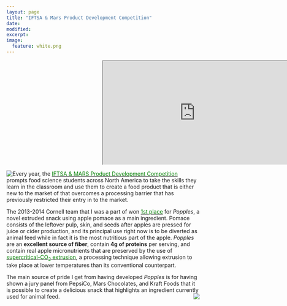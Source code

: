 ```yaml
---
layout: page
title: "IFTSA & Mars Product Development Competition"
date: 
modified:
excerpt:
image:
  feature: white.png
---
```

<div id="contentframe" style="position:relative; top: 0px; left: 250px;">
<iframe width="480" height="270" src="http://link.brightcove.com/services/player/bcpid1384193524001?bckey=AQ~~,AAABQKHY2bE~,ITTF-QY62MEfC5bna0hdbYgCt88POfF_&bctid=3706530605001" frameborder="1" allowfullscreen></iframe>
</div>

<img style="float:left" src="http://jadeproulx.com/images/popples-package.png"> Every year, the <a href="http://www.ift.org/community/students/competitions/product-development.aspx"><span style="color:green">IFTSA & MARS Product Development Competition</span></a> prompts food science students across North America to take the skills they learn in the classroom and use them to create a food product that is either new to the market of that overcomes a processing barrier that has previously restricted their entry in to the market.  
  
The 2013-2014 Cornell team that I was a part of won <a href="http://www.news.cornell.edu/stories/2014/07/snappy-popples-cracks-first-place-national-food-expo"><span style="color:green">1st place</span></a> for *Popples*, a novel extruded snack using apple pomace as a main ingredient. Pomace consists of the leftover pulp, skin, and seeds after apples are pressed for juice or cider production, and its principal use right now is to be diverted as animal feed while in fact it is the most nutritious part of the apple. *Popples* are an **excellent source of fiber**, contain **4g of proteins** per serving, and contain real apple micronutrients that are preserved by the use of <a href="http://www.foodengineeringmag.com/articles/engineering-r-d-supercritical-co-sub-2-sub-extrusion-opens-new-product-opportunities"><span style="color:green">supercritical-CO<sub>2</sub> extrusion</span></a>, a processing technique allowing extrusion to take place at lower temperatures than its conventional counterpart. 

The main source of pride I get from having developed *Popples* is for having shown a jury panel from PepsiCo, Mars Chocolates, and Kraft Foods that it is possible to create a delicious snack that highlights an ingredient currently used for animal feed.  <img style="float:right" src="http://jadeproulx.com/images/IFT-group.jpg">
